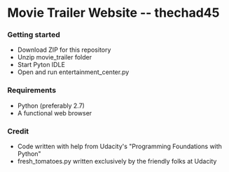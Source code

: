 # Movie Trailer Website -- thechad45

### Getting started 
  * Download ZIP for this repository  
  * Unzip movie_trailer folder  
  * Start Pyton IDLE  
  * Open and run entertainment_center.py  

### Requirements
  * Python (preferably 2.7)  
  * A functional web browser  

### Credit
  * Code written with help from Udacity's "Programming Foundations with
Python" 
  * fresh_tomatoes.py written exclusively by the friendly folks at
Udacity